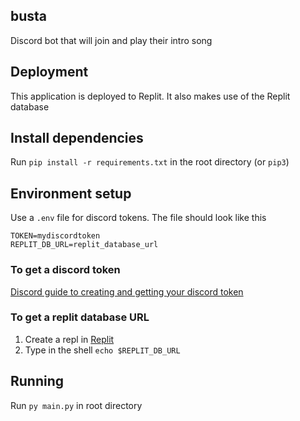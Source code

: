 ## busta
Discord bot that will join and play their intro song

## Deployment
This application is deployed to Replit. It also makes use of the Replit database

## Install dependencies 
Run `pip install -r requirements.txt` in the root directory (or `pip3`)

## Environment setup
Use a `.env` file for discord tokens. The file should look like this

    TOKEN=mydiscordtoken
    REPLIT_DB_URL=replit_database_url
    
### To get a discord token
   [Discord guide to creating and getting your discord token](https://discordpy.readthedocs.io/en/stable/discord.html)

### To get a replit database URL
1. Create a repl in [Replit](https://replit.com/)
2. Type in the shell `echo $REPLIT_DB_URL`
    
## Running
Run `py main.py` in root directory
